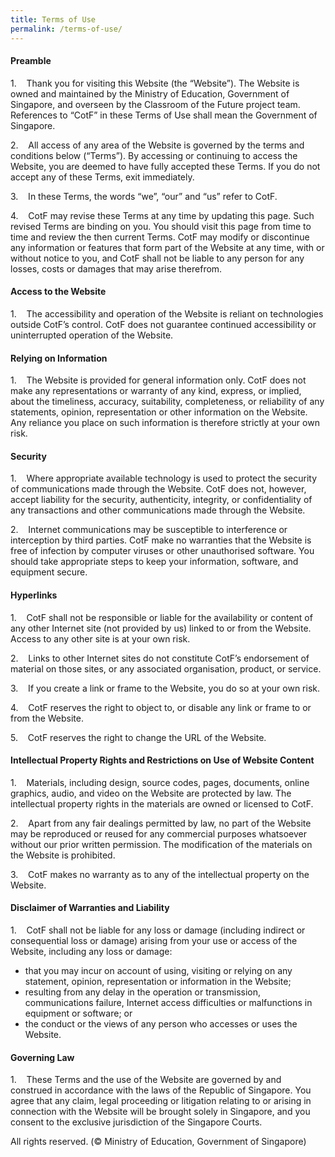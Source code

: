 ```yaml
---
title: Terms of Use
permalink: /terms-of-use/
---
```



#### **Preamble**

1.    Thank you for visiting this Website (the “Website”). The Website is owned and maintained by the Ministry of Education, Government of Singapore, and overseen by the Classroom of the Future project team. References to “CotF” in these Terms of Use shall mean the Government of Singapore.

2.    All access of any area of the Website is governed by the terms and conditions below (“Terms”). By accessing or continuing to access the Website, you are deemed to have fully accepted these Terms. If you do not accept any of these Terms, exit immediately.

3.    In these Terms, the words “we”, “our” and “us” refer to CotF.

4.    CotF may revise these Terms at any time by updating this page. Such revised Terms are binding on you. You should visit this page from time to time and review the then current Terms. CotF may modify or discontinue any information or features that form part of the Website at any time, with or without notice to you, and CotF shall not be liable to any person for any losses, costs or damages that may arise therefrom.


#### **Access to the Website**

1.    The accessibility and operation of the Website is reliant on technologies outside CotF’s control. CotF does not guarantee continued accessibility or uninterrupted operation of the Website.

#### **Relying on Information**

1.    The Website is provided for general information only. CotF does not make any representations or warranty of any kind, express, or implied, about the timeliness, accuracy, suitability, completeness, or reliability of any statements, opinion, representation or other information on the Website. Any reliance you place on such information is therefore strictly at your own risk.

#### **Security**

1.    Where appropriate available technology is used to protect the security of communications made through the Website. CotF does not, however, accept liability for the security, authenticity, integrity, or confidentiality of any transactions and other communications made through the Website.

2.    Internet communications may be susceptible to interference or interception by third parties. CotF make no warranties that the Website is free of infection by computer viruses or other unauthorised software. You should take appropriate steps to keep your information, software, and equipment secure.

#### **Hyperlinks**

1.    CotF shall not be responsible or liable for the availability or content of any other Internet site (not provided by us) linked to or from the Website. Access to any other site is at your own risk.

2.    Links to other Internet sites do not constitute CotF’s endorsement of material on those sites, or any associated organisation, product, or service.

3.    If you create a link or frame to the Website, you do so at your own risk.

4.    CotF reserves the right to object to, or disable any link or frame to or from the Website.

5.    CotF reserves the right to change the URL of the Website.

#### **Intellectual Property Rights and Restrictions on Use of Website Content**

1.    Materials, including design, source codes, pages, documents, online graphics, audio, and video on the Website are protected by law. The intellectual property rights in the materials are owned or licensed to CotF.

2.    Apart from any fair dealings permitted by law, no part of the Website may be reproduced or reused for any commercial purposes whatsoever without our prior written permission. The modification of the materials on the Website is prohibited.

3.    CotF makes no warranty as to any of the intellectual property on the Website.


#### **Disclaimer of Warranties and Liability**

1.    CotF shall not be liable for any loss or damage (including indirect or consequential loss or damage) arising from your use or access of the Website, including any loss or damage:
* that you may incur on account of using, visiting or relying on any statement, opinion, representation or information in the Website;
* resulting from any delay in the operation or transmission, communications failure, Internet access difficulties or malfunctions in equipment or software; or
* the conduct or the views of any person who accesses or uses the Website.

#### **Governing Law**

1.    These Terms and the use of the Website are governed by and construed in accordance with the laws of the Republic of Singapore. You agree that any claim, legal proceeding or litigation relating to or arising in connection with the Website will be brought solely in Singapore, and you consent to the exclusive jurisdiction of the Singapore Courts.

All rights reserved. (© Ministry of Education, Government of Singapore)